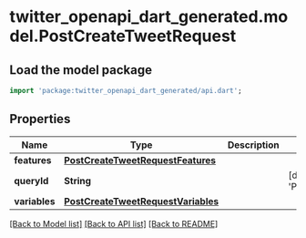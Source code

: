 # twitter_openapi_dart_generated.model.PostCreateTweetRequest

## Load the model package
```dart
import 'package:twitter_openapi_dart_generated/api.dart';
```

## Properties
Name | Type | Description | Notes
------------ | ------------- | ------------- | -------------
**features** | [**PostCreateTweetRequestFeatures**](PostCreateTweetRequestFeatures.md) |  | 
**queryId** | **String** |  | [default to 'PIZtQLRIYtSa9AtW_fI2Mw']
**variables** | [**PostCreateTweetRequestVariables**](PostCreateTweetRequestVariables.md) |  | 

[[Back to Model list]](../README.md#documentation-for-models) [[Back to API list]](../README.md#documentation-for-api-endpoints) [[Back to README]](../README.md)


